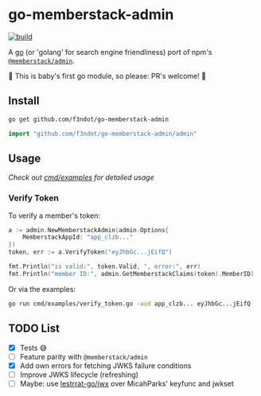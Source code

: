 # go-memberstack-admin

[![build](https://github.com/f3ndot/go-memberstack-admin/actions/workflows/build.yml/badge.svg?branch=main)](https://github.com/f3ndot/go-memberstack-admin/actions/workflows/build.yml)

A [go](http://www.golang.org/) (or 'golang' for search engine friendliness) port of npm's [`@memberstack/admin`](https://www.npmjs.com/package/@memberstack/admin).

🐣 This is baby's first go module, so please: PR's welcome! 🙏

## Install

```bash
go get github.com/f3ndot/go-memberstack-admin
```

```go
import "github.com/f3ndot/go-memberstack-admin/admin"
```

## Usage

_Check out [cmd/examples](./cmd/examples/) for detailed usage_

### Verify Token

To verify a member's token:

```go
a := admin.NewMemberstackAdmin(admin.Options{
	MemberstackAppId: "app_clzb..."
})
token, err := a.VerifyToken("eyJhbGc...jEifQ")

fmt.Println("is valid:", token.Valid, ", error:", err)
fmt.Println("member ID:", admin.GetMemberstackClaims(token).MemberID)
```

Or via the examples:

```bash
go run cmd/examples/verify_token.go -aud app_clzb... eyJhbGc...jEifQ
```

## TODO List

- [x] Tests 😅
- [ ] Feature parity with `@memberstack/admin`
- [x] Add own errors for fetching JWKS failure conditions
- [ ] Improve JWKS lifecycle (refreshing)
- [ ] Maybe: use [lestrrat-go/jwx](https://github.com/lestrrat-go/jwx) over MicahParks' keyfunc and jwkset
